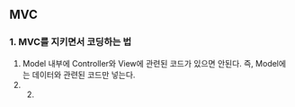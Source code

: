 ## MVC
### 1. MVC를 지키면서 코딩하는 법 
1. Model 내부에 Controller와 View에 관련된 코드가 있으면 안된다. 즉, Model에는 데이터와 관련된 코드만 넣는다.
2. 2.
